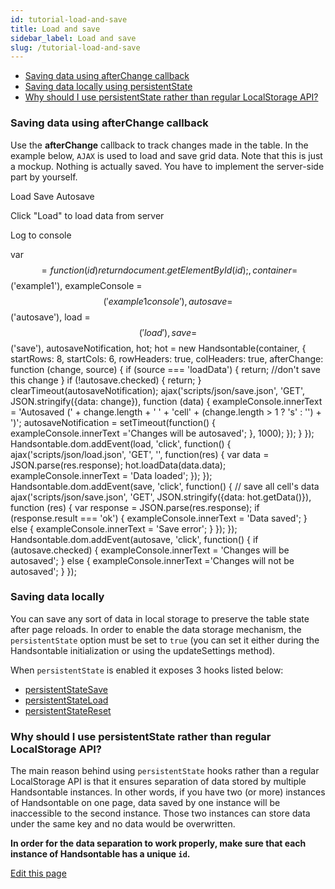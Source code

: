 ```yaml
---
id: tutorial-load-and-save
title: Load and save
sidebar_label: Load and save
slug: /tutorial-load-and-save
---
```


*   [Saving data using afterChange callback](#page-afterchange)
*   [Saving data locally using persistentState](#page-saving)
*   [Why should I use persistentState rather than regular LocalStorage API?](#page-using)

### Saving data using afterChange callback

Use the **afterChange** callback to track changes made in the table. In the example below, `AJAX` is used to load and save grid data. Note that this is just a mockup. Nothing is actually saved. You have to implement the server-side part by yourself.

Load Save Autosave

Click "Load" to load data from server

Log to console

var $$ = function(id) { return document.getElementById(id); }, container = $$('example1'), exampleConsole = $$('example1console'), autosave = $$('autosave'), load = $$('load'), save = $$('save'), autosaveNotification, hot; hot = new Handsontable(container, { startRows: 8, startCols: 6, rowHeaders: true, colHeaders: true, afterChange: function (change, source) { if (source === 'loadData') { return; //don't save this change } if (!autosave.checked) { return; } clearTimeout(autosaveNotification); ajax('scripts/json/save.json', 'GET', JSON.stringify({data: change}), function (data) { exampleConsole.innerText = 'Autosaved (' + change.length + ' ' + 'cell' + (change.length > 1 ? 's' : '') + ')'; autosaveNotification = setTimeout(function() { exampleConsole.innerText ='Changes will be autosaved'; }, 1000); }); } }); Handsontable.dom.addEvent(load, 'click', function() { ajax('scripts/json/load.json', 'GET', '', function(res) { var data = JSON.parse(res.response); hot.loadData(data.data); exampleConsole.innerText = 'Data loaded'; }); }); Handsontable.dom.addEvent(save, 'click', function() { // save all cell's data ajax('scripts/json/save.json', 'GET', JSON.stringify({data: hot.getData()}), function (res) { var response = JSON.parse(res.response); if (response.result === 'ok') { exampleConsole.innerText = 'Data saved'; } else { exampleConsole.innerText = 'Save error'; } }); }); Handsontable.dom.addEvent(autosave, 'click', function() { if (autosave.checked) { exampleConsole.innerText = 'Changes will be autosaved'; } else { exampleConsole.innerText ='Changes will not be autosaved'; } });

### Saving data locally

You can save any sort of data in local storage to preserve the table state after page reloads. In order to enable the data storage mechanism, the `persistentState` option must be set to `true` (you can set it either during the Handsontable initialization or using the updateSettings method).

When `persistentState` is enabled it exposes 3 hooks listed below:

*   [persistentStateSave](./Hooks.html#event:persistentStateSave)
*   [persistentStateLoad](./Hooks.html#event:persistentStateLoad)
*   [persistentStateReset](./Hooks.html#event:persistentStateReset)

### Why should I use persistentState rather than regular LocalStorage API?

The main reason behind using `persistentState` hooks rather than a regular LocalStorage API is that it ensures separation of data stored by multiple Handsontable instances. In other words, if you have two (or more) instances of Handsontable on one page, data saved by one instance will be inaccessible to the second instance. Those two instances can store data under the same key and no data would be overwritten.

**In order for the data separation to work properly, make sure that each instance of Handsontable has a unique `id`.**

[Edit this page](https://github.com/handsontable/docs/edit/8.2.0/tutorials/load-and-save.html)

